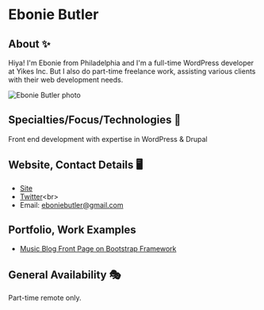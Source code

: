 # Ebonie Butler

## About ✨
Hiya! I'm Ebonie from Philadelphia and I'm a full-time WordPress developer at Yikes Inc. But I also do part-time freelance work, assisting various clients with their web development needs.


![Ebonie Butler photo](https://www.ebonie.me/wp-content/uploads/2017/09/me-300x300.jpg) <!-- add a link to a photo within the parenthesis if you wish! -->

## Specialties/Focus/Technologies 🍎
Front end development with expertise in WordPress & Drupal

## Website, Contact Details 🖥
* [Site](https://www.ebonie.me)<br>
* [Twitter](https://twitter.com/metalandcoffee_)<br>
* Email: eboniebutler@gmail.com

## Portfolio, Work Examples 
* [Music Blog Front Page on Bootstrap Framework](https://metalandcoffee.github.io/)

## General Availability 🎭
Part-time remote only.

